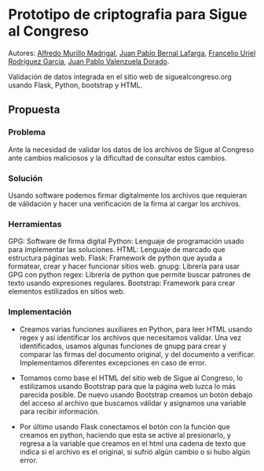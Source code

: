 # Prototipo de criptografia para Sigue al Congreso
Autores: [Alfredo Murillo Madrigal](https://www.linkedin.com/in/alfredomurillomadrigal/), [Juan Pablo Bernal Lafarga](https://www.linkedin.com/in/juan-pablo-bernal-lafarga-7b9942232/), [Francelio Uriel Rodríguez García](https://linkedin.com/in/franceliouriel/), [Juan Pablo Valenzuela Dorado](https://www.linkedin.com/in/juan-pablo-valenzuela-dorado-5763b6250/).

Validación de datos integrada en el sitio web de siguealcongreso.org usando Flask, Python, bootstrap y HTML.

## Propuesta

### Problema
Ante la necesidad de validar los datos de los archivos de Sigue al Congreso ante cambios maliciosos y la dificultad de consultar estos cambios.

### Solución
Usando software podemos firmar digitalmente los archivos que requieran de válidación y hacer una verificación de la firma al cargar los archivos.

### Herramientas
GPG: Software de firma digital
Python: Lenguaje de programación usado para implementar las soluciones.
HTML: Lenguaje de marcado que estructura páginas web.
Flask: Framework de python que ayuda a formatear, crear y hacer funcionar sitios web.
gnupg: Librería para usar GPG con python
regex: Librería de python que permite buscar patrones de texto usando expresiones regulares.
Bootstrap: Framework para crear elementos estilizados en sitios web.

### Implementación
- Creamos varias funciones auxiliares en Python, para leer HTML usando regex y así identificar los archivos que necesitamos validar. Una vez identificados, usamos algunas funciones de gnupg para crear y comparar las firmas del documento original, y del documento a verificar. Implementamos diferentes excepciones en caso de error.

- Tomamos como base el HTML del sitio web de Sigue al Congreso, lo estilizamos usando Bootstrap para que la página web luzca lo más parecida posible. De nuevo usando Bootstrap creamos un botón debajo del acceso al archivo que buscamos válidar y asignamos una variable para recibir información.

- Por último usando Flask conectamos el botón con la función que creamos en python, haciendo que esta se active al presionarlo, y regresa a la variable que creamos en el html una cadena de texto que indica si el archivo es el original, si sufrió algún cambio o si hubo algún error.
